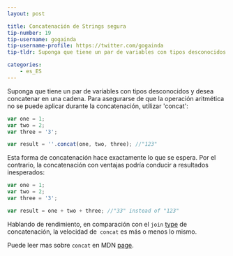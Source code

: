 ```yaml
---
layout: post

title: Concatenación de Strings segura
tip-number: 19
tip-username: gogainda
tip-username-profile: https://twitter.com/gogainda
tip-tldr: Suponga que tiene un par de variables con tipos desconocidos y desea concatenar en una cadena. Para asegurarse de que la operación aritmética no se puede aplicar durante la concatenación, utilizar concat

categories:
    - es_ES
---
```


Suponga que tiene un par de variables con tipos desconocidos y desea concatenar en una cadena. Para asegurarse de que la operación aritmética no se puede aplicar durante la concatenación, utilizar 'concat':

```javascript
var one = 1;
var two = 2;
var three = '3';

var result = ''.concat(one, two, three); //"123"
```

Esta forma de concatenación hace exactamente lo que se espera. Por el contrario, la concatenación con ventajas podría conducir a resultados inesperados:

```javascript
var one = 1;
var two = 2;
var three = '3';

var result = one + two + three; //"33" instead of "123"
```

Hablando de rendimiento, en comparación con el `join` [type](http://www.sitepoint.com/javascript-fast-string-concatenation/) de concatenación, la velocidad de` concat` es más o menos lo mismo.

Puede leer mas sobre `concat` en MDN [page](https://developer.mozilla.org/en-US/docs/Web/JavaScript/Reference/Global_Objects/String/concat).